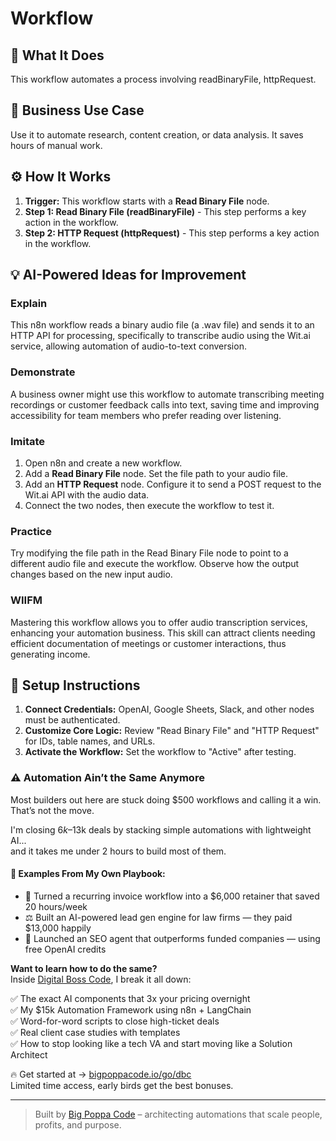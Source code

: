 # Workflow

## 🚀 What It Does
This workflow automates a process involving readBinaryFile, httpRequest.

## 💼 Business Use Case
Use it to automate research, content creation, or data analysis. It saves hours of manual work.

## ⚙️ How It Works
1.  **Trigger:** This workflow starts with a **Read Binary File** node.
2. **Step 1: Read Binary File (readBinaryFile)** - This step performs a key action in the workflow.
3. **Step 2: HTTP Request (httpRequest)** - This step performs a key action in the workflow.

## 💡 AI-Powered Ideas for Improvement
### Explain
This n8n workflow reads a binary audio file (a .wav file) and sends it to an HTTP API for processing, specifically to transcribe audio using the Wit.ai service, allowing automation of audio-to-text conversion.

### Demonstrate
A business owner might use this workflow to automate transcribing meeting recordings or customer feedback calls into text, saving time and improving accessibility for team members who prefer reading over listening.

### Imitate
1. Open n8n and create a new workflow.
2. Add a **Read Binary File** node. Set the file path to your audio file.
3. Add an **HTTP Request** node. Configure it to send a POST request to the Wit.ai API with the audio data.
4. Connect the two nodes, then execute the workflow to test it.

### Practice
Try modifying the file path in the Read Binary File node to point to a different audio file and execute the workflow. Observe how the output changes based on the new input audio.

### WIIFM
Mastering this workflow allows you to offer audio transcription services, enhancing your automation business. This skill can attract clients needing efficient documentation of meetings or customer interactions, thus generating income.

## 🔧 Setup Instructions
1. **Connect Credentials:** OpenAI, Google Sheets, Slack, and other nodes must be authenticated.
2. **Customize Core Logic:** Review "Read Binary File" and "HTTP Request" for IDs, table names, and URLs.
3. **Activate the Workflow:** Set the workflow to "Active" after testing.

### ⚠️ Automation Ain’t the Same Anymore

Most builders out here are stuck doing $500 workflows and calling it a win.  
That’s not the move.  

I'm closing $6k–$13k deals by stacking simple automations with lightweight AI...  
and it takes me under 2 hours to build most of them.

#### 🧠 Examples From My Own Playbook:
- 🔁 Turned a recurring invoice workflow into a $6,000 retainer that saved 20 hours/week  
- ⚖️ Built an AI-powered lead gen engine for law firms — they paid $13,000 happily  
- 🚀 Launched an SEO agent that outperforms funded companies — using free OpenAI credits  

**Want to learn how to do the same?**  
Inside [Digital Boss Code](https://bigpoppacode.io/go/dbc), I break it all down:

✅ The exact AI components that 3x your pricing overnight  
✅ My $15k Automation Framework using n8n + LangChain  
✅ Word-for-word scripts to close high-ticket deals  
✅ Real client case studies with templates  
✅ How to stop looking like a tech VA and start moving like a Solution Architect  

🔥 Get started at → [bigpoppacode.io/go/dbc](https://bigpoppacode.io/go/dbc)  
Limited time access, early birds get the best bonuses.

---
> Built by [Big Poppa Code](https://bigpoppacode.io) – architecting automations that scale people, profits, and purpose.
